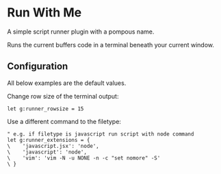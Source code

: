 # Run With Me

A simple script runner plugin with a pompous name.

Runs the current buffers code in a terminal beneath your current window.


## Configuration

All below examples are the default values.

Change row size of the terminal output:

```vim
let g:runner_rowsize = 15
```

Use a different command to the filetype:

```vim
" e.g. if filetype is javascript run script with node command
let g:runner_extensions = {
\    'javascript.jsx': 'node',
\    'javascript': 'node',
\    'vim': 'vim -N -u NONE -n -c "set nomore" -S'
\ }
```
